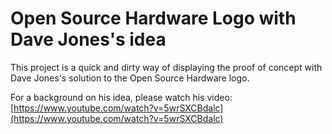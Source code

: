 # Open Source Hardware Logo with Dave Jones's idea

This project is a quick and dirty way of displaying the proof of concept with Dave Jones's solution to the Open Source Hardware logo.

For a background on his idea, please watch his video: [https://www.youtube.com/watch?v=5wrSXCBdalc](https://www.youtube.com/watch?v=5wrSXCBdalc)
